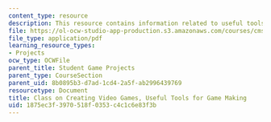 ```yaml
---
content_type: resource
description: This resource contains information related to useful tools for game making.
file: https://ol-ocw-studio-app-production.s3.amazonaws.com/courses/cms-611j-creating-video-games-fall-2014/1875ec3f3970518f0353c4c1c6e83f3b_MITCMS_611JF14_UsefulTools.pdf
file_type: application/pdf
learning_resource_types:
- Projects
ocw_type: OCWFile
parent_title: Student Game Projects
parent_type: CourseSection
parent_uid: 8b0895b3-d7ad-1cd4-2a5f-ab2996439769
resourcetype: Document
title: Class on Creating Video Games, Useful Tools for Game Making
uid: 1875ec3f-3970-518f-0353-c4c1c6e83f3b
---
```

